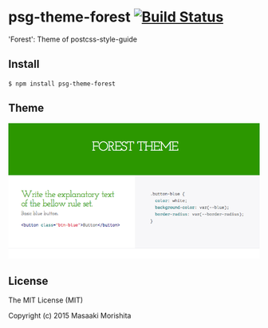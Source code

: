 # psg-theme-forest [![Build Status](https://travis-ci.org/morishitter/psg-theme-forest.svg)](https://travis-ci.org/morishitter/psg-theme-forest)

'Forest': Theme of postcss-style-guide

## Install

```shell
$ npm install psg-theme-forest
```

## Theme

![Forest theme of postcss-style-guide](./forest.png)

## License

The MIT License (MIT)

Copyright (c) 2015 Masaaki Morishita
